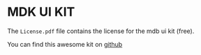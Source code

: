 # MDK UI KIT

The `License.pdf` file contains the license for the mdb ui kit (free).

You can find this awesome kit on [github](https://github.com/mdbootstrap/mdb-ui-kit)
